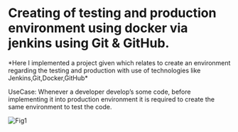 <h1>Creating of testing and production environment using docker via jenkins using Git & GitHub.</h1>
*Here I implemented a project given which relates to create an environment regarding the testing and production with use of technologies like Jenkins,Git,Docker,GitHub*

UseCase: Whenever a developer  develop’s some  code, before implementing it into production environment it is required to create the same environment to test the code.

![Fig1](https://drive.google.com/file/d/10YXHKz6Ie8_mEVOlCRD0I2S-HFL_B-wP/view?usp=sharing)
